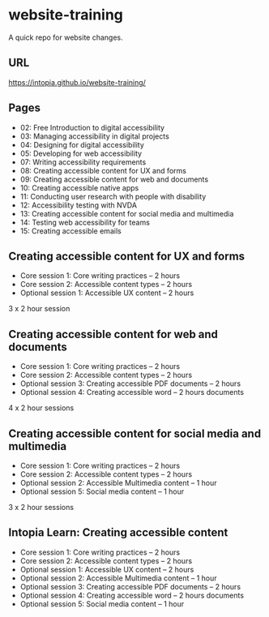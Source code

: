 # website-training

A quick repo for website changes.

## URL

https://intopia.github.io/website-training/

## Pages

- 02: Free Introduction to digital accessibility
- 03: Managing accessibility in digital projects
- 04: Designing for digital accessibility
- 05: Developing for web accessibility
- 07: Writing accessibility requirements
- 08: Creating accessible content for UX and forms
- 09: Creating accessible content for web and documents
- 10: Creating accessible native apps
- 11: Conducting user research with people with disability
- 12: Accessibility testing with NVDA
- 13: Creating accessible content for social media and multimedia
- 14: Testing web accessibility for teams
- 15: Creating accessible emails


## Creating accessible content for UX and forms
 
- Core session 1:  Core writing practices – 2 hours
- Core session 2: Accessible content types – 2 hours
- Optional session 1: Accessible UX content – 2 hours
 
3 x 2 hour session
 
## Creating accessible content for web and documents
 
- Core session 1:  Core writing practices – 2 hours
- Core session 2: Accessible content types – 2 hours
- Optional session 3: Creating accessible PDF documents – 2 hours
- Optional session 4: Creating accessible word – 2 hours documents
 
4 x 2 hour sessions
 
## Creating accessible content for social media and multimedia
 
- Core session 1:  Core writing practices – 2 hours
- Core session 2: Accessible content types – 2 hours
- Optional session 2: Accessible Multimedia content – 1 hour
- Optional session 5: Social media content – 1 hour
 
3 x 2 hour sessions

## Intopia Learn: Creating accessible content

- Core session 1:  Core writing practices – 2 hours
- Core session 2: Accessible content types – 2 hours
- Optional session 1: Accessible UX content – 2 hours
- Optional session 2: Accessible Multimedia content – 1 hour
- Optional session 3: Creating accessible PDF documents – 2 hours
- Optional session 4: Creating accessible word – 2 hours documents
- Optional session 5: Social media content – 1 hour
